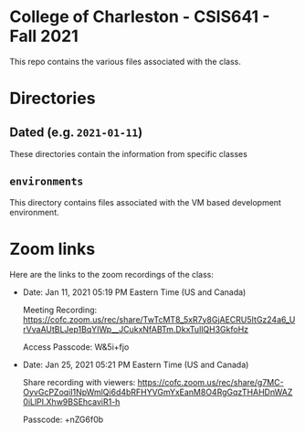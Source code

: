 # College of Charleston - CSIS641 - Fall 2021

This repo contains the various files associated with the class.

# Directories

## Dated (e.g. `2021-01-11`)

These directories contain the information from specific classes

## `environments`

This directory contains files associated with the VM based development environment.

# Zoom links

Here are the links to the zoom recordings of the class:

- Date: Jan 11, 2021 05:19 PM Eastern Time (US and Canada)

    Meeting Recording:
    https://cofc.zoom.us/rec/share/TwTcMT8_5xR7y8GjAECRU5ItGz24a6_UrVvaAUtBLJep1BqYIWp__JCukxNfABTm.DkxTuIlQH3GkfoHz

    Access Passcode: W&5i+fjo

- Date: Jan 25, 2021 05:21 PM Eastern Time (US and Canada)

    Share recording with viewers:
    https://cofc.zoom.us/rec/share/g7MC-OyvGcPZoqiI1NpWmlQi6d4bRFHYVGmYxEanM8O4RgGqzTHAHDnWAZ0iLlPI.Xhw9BSEhcaviR1-h 
    
    Passcode: +nZG6f0b 
